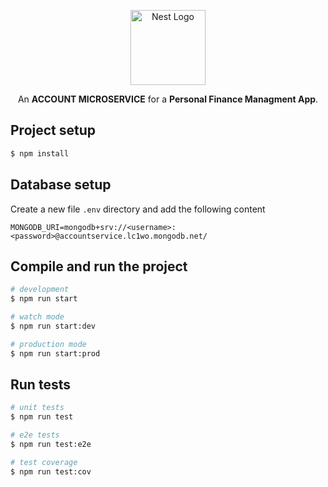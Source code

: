 <p align="center">
  <a href="http://nestjs.com/" target="blank"><img src="https://nestjs.com/img/logo-small.svg" width="120" alt="Nest Logo" /></a>
</p>

[circleci-image]: https://img.shields.io/circleci/build/github/nestjs/nest/master?token=abc123def456
[circleci-url]: https://circleci.com/gh/nestjs/nest

  <p align="center">An <b>ACCOUNT MICROSERVICE</b> for a <b>Personal Finance Managment App</b>.
    <p align="center">

## Project setup

```bash
$ npm install
```

## Database setup

Create a new file `.env` directory and add the following content

```env
MONGODB_URI=mongodb+srv://<username>:<password>@accountservice.lc1wo.mongodb.net/
```

## Compile and run the project

```bash
# development
$ npm run start

# watch mode
$ npm run start:dev

# production mode
$ npm run start:prod
```

## Run tests

```bash
# unit tests
$ npm run test

# e2e tests
$ npm run test:e2e

# test coverage
$ npm run test:cov
```